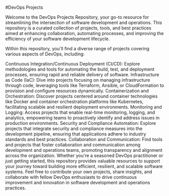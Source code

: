 #DevOps Projects

Welcome to the DevOps Projects Repository, your go-to resource for streamlining the intersection of software development and operations. This repository is a curated collection of projects, tools, and best practices aimed at enhancing collaboration, automating processes, and improving the efficiency of your software development lifecycle.

Within this repository, you'll find a diverse range of projects covering various aspects of DevOps, including:

Continuous Integration/Continuous Deployment (CI/CD): Explore methodologies and tools for automating the build, test, and deployment processes, ensuring rapid and reliable delivery of software.
Infrastructure as Code (IaC): Dive into projects focusing on managing infrastructure through code, leveraging tools like Terraform, Ansible, or CloudFormation to provision and configure resources dynamically.
Containerization and Orchestration: Discover projects centered around container technologies like Docker and container orchestration platforms like Kubernetes, facilitating scalable and resilient deployment environments.
Monitoring and Logging: Access projects that enable real-time monitoring, logging, and analytics, empowering teams to proactively identify and address issues in production environments.
Security and Compliance Automation: Explore projects that integrate security and compliance measures into the development pipeline, ensuring that applications adhere to industry standards and best practices.
Collaboration and Communication: Find tools and projects that foster collaboration and communication among development and operations teams, promoting transparency and alignment across the organization.
Whether you're a seasoned DevOps practitioner or just getting started, this repository provides valuable resources to support your journey toward building more efficient, resilient, and scalable software systems. Feel free to contribute your own projects, share insights, and collaborate with fellow DevOps enthusiasts to drive continuous improvement and innovation in software development and operations practices.

